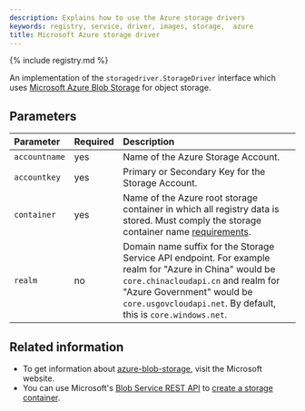 ```yaml
---
description: Explains how to use the Azure storage drivers
keywords: registry, service, driver, images, storage,  azure
title: Microsoft Azure storage driver
---
```


{% include registry.md %}

An implementation of the `storagedriver.StorageDriver` interface which uses [Microsoft Azure Blob Storage](http://azure.microsoft.com/en-us/services/storage/) for object storage.

## Parameters

| Parameter     | Required | Description                                                                                                                                                                                                                                                         |
|:--------------|:---------|:--------------------------------------------------------------------------------------------------------------------------------------------------------------------------------------------------------------------------------------------------------------------|
| `accountname` | yes      | Name of the Azure Storage Account.                                                                                                                                                                                                                                  |
| `accountkey`  | yes      | Primary or Secondary Key for the Storage Account.                                                                                                                                                                                                                   |
| `container`   | yes      | Name of the Azure root storage container in which all registry data is stored. Must comply the storage container name [requirements](https://docs.microsoft.com/rest/api/storageservices/fileservices/naming-and-referencing-containers--blobs--and-metadata). |
| `realm`       | no       | Domain name suffix for the Storage Service API endpoint. For example realm for "Azure in China" would be `core.chinacloudapi.cn` and realm for "Azure Government" would be `core.usgovcloudapi.net`. By default, this is `core.windows.net`.                        |


## Related information

* To get information about
[azure-blob-storage](http://azure.microsoft.com/en-us/services/storage/), visit
the Microsoft website.
* You can use Microsoft's [Blob Service REST API](https://msdn.microsoft.com/en-us/library/azure/dd135733.aspx) to [create a storage container](https://msdn.microsoft.com/en-us/library/azure/dd179468.aspx).
